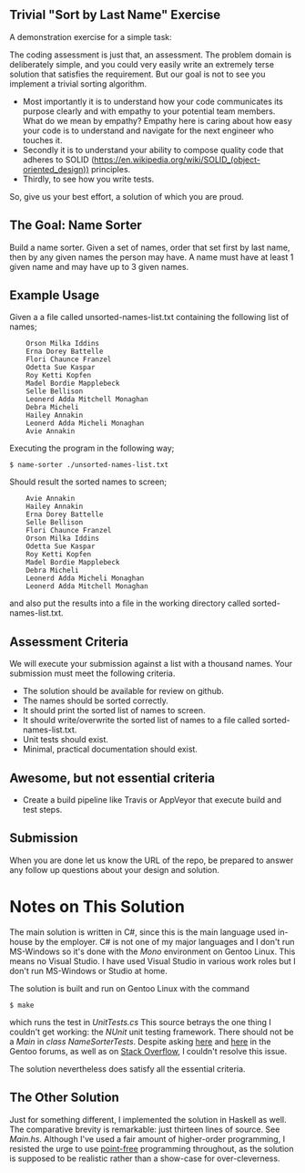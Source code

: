 Trivial "Sort by Last Name" Exercise
------------------------------------

A demonstration exercise for a simple task:

The coding assessment is just that, an assessment. The problem domain is deliberately simple, and you could very easily
write an extremely terse solution that satisfies the requirement. But our goal is not to see you implement a trivial sorting algorithm.

*  Most importantly it is to understand how your code communicates its purpose clearly and with empathy to your
potential team members. What do we mean by empathy? Empathy here is caring about how easy your code is to understand
and navigate for the next engineer who touches it.
*  Secondly it is to understand your ability to compose quality code that
adheres to SOLID (https://en.wikipedia.org/wiki/SOLID_(object-oriented_design)) principles.
* Thirdly, to see how you write tests.

So, give us your best effort, a solution of which you are proud.

## The Goal: Name Sorter

Build a name sorter. Given a set of names, order that set first by last name, then by any given names the person may have. A
name must have at least 1 given name and may have up to 3 given names.

## Example Usage

Given a a file called unsorted-names-list.txt containing the following list of names;

        Orson Milka Iddins
        Erna Dorey Battelle
        Flori Chaunce Franzel
        Odetta Sue Kaspar
        Roy Ketti Kopfen
        Madel Bordie Mapplebeck
        Selle Bellison
        Leonerd Adda Mitchell Monaghan
        Debra Micheli
        Hailey Annakin
        Leonerd Adda Micheli Monaghan
        Avie Annakin

Executing the program in the following way;

    $ name-sorter ./unsorted-names-list.txt

Should result the sorted names to screen;

        Avie Annakin
        Hailey Annakin
        Erna Dorey Battelle
        Selle Bellison
        Flori Chaunce Franzel
        Orson Milka Iddins
        Odetta Sue Kaspar
        Roy Ketti Kopfen
        Madel Bordie Mapplebeck
        Debra Micheli
        Leonerd Adda Micheli Monaghan
        Leonerd Adda Mitchell Monaghan

and also put the results into a file in the working directory called sorted-names-list.txt.

## Assessment Criteria

We will execute your submission against a list with a thousand names.
Your submission must meet the following criteria.
- The solution should be available for review on github.
- The names should be sorted correctly.
- It should print the sorted list of names to screen.
- It should write/overwrite the sorted list of names to a file called sorted-names-list.txt.
- Unit tests should exist.
- Minimal, practical documentation should exist.

## Awesome, but not essential criteria

- Create a build pipeline like Travis or AppVeyor that execute build and test steps.

## Submission

When you are done let us know the URL of the repo, be prepared to answer any follow up questions about
your design and solution.

# Notes on This Solution

The main solution is written in C#, since this is the main language used in-house by the employer.
C# is not one of my major languages and I don't run MS-Windows so it's done with the _Mono_
environment on Gentoo Linux.  This means no Visual Studio.  I have used Visual Studio in various
work roles but I don't run MS-Windows or Studio at home.

The solution is built and run on Gentoo Linux with the command

    $ make

which runs the test in _UnitTests.cs_  This source betrays the one thing I couldn't get working:  the _NUnit_ unit
testing framework.  There should not be a _Main_ in _class NameSorterTests_.  Despite asking [here](https://forums.gentoo.org/viewtopic-t-1090080-highlight-.html?sid=057d814902fc0ab407690fc451d44c4a)
and [here](https://forums.gentoo.org/viewtopic-t-1090046-highlight-.html?sid=057d814902fc0ab407690fc451d44c4a) in
the Gentoo forums, as well as on [Stack Overflow](https://stackoverflow.com/questions/53568257/why-does-nunit-ignore-the-tests-in-my-c-sharp-source/53568783),
I couldn't resolve this issue.

The solution nevertheless does satisfy all the essential criteria.


## The Other Solution

Just for something different, I implemented the solution in Haskell as well.  The comparative brevity is remarkable:
just thirteen lines of source.  See _Main.hs_.
Although I've used a fair amount of higher-order programming, I resisted the urge to use [point-free](https://pointfree.io)
programming throughout, as the solution is supposed to be realistic rather than a show-case for
over-cleverness.
